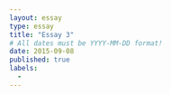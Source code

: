 ```yaml
---
layout: essay
type: essay
title: "Essay 3"
# All dates must be YYYY-MM-DD format!
date: 2015-09-08
published: true
labels:
  -
---
```

